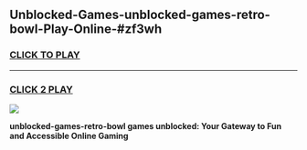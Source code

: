
## Unblocked-Games-unblocked-games-retro-bowl-Play-Online-#zf3wh
<h3>
<a href="https://premium.freeplayer.one?title=unblocked-games-retro-bowl&ref=27F">CLICK TO PLAY</a></h3>
<hr>

<h3>
<a href="https://premium.freeplayer.one?title=unblocked-games-retro-bowl&ref=27F">CLICK 2 PLAY</a>
  
</h3>

<a href="https://premium.freeplayer.one?title=unblocked-games-retro-bowl&ref=27F"><img src="https://clearcache.store/games.png"></a>


**unblocked-games-retro-bowl games unblocked: Your Gateway to Fun and Accessible Online Gaming**
